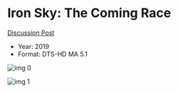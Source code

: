 # Iron Sky: The Coming Race

[Discussion Post](https://www.avsforum.com/threads/bass-eq-for-filtered-movies.2995212/post-58265300)

* Year: 2019
* Format: DTS-HD MA 5.1

![img 0](https://i.imgur.com/CGqOZNY.jpg)

![img 1](https://i.imgur.com/BLl2QB7.jpg)

